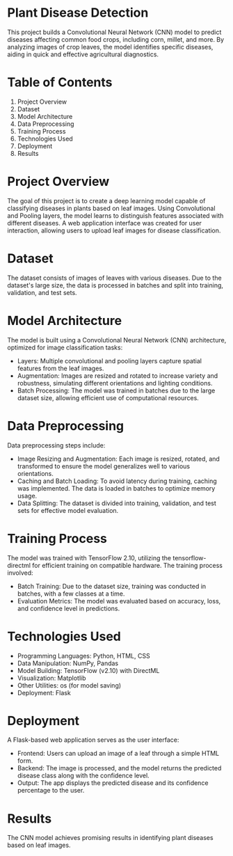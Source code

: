 # Plant Disease Detection
This project builds a Convolutional Neural Network (CNN) model to predict diseases affecting common food crops, including corn, millet, and more. By analyzing images of crop leaves, the model identifies specific diseases, aiding in quick and effective agricultural diagnostics.

# Table of Contents
1. Project Overview
2. Dataset
3. Model Architecture
4. Data Preprocessing
5. Training Process
6. Technologies Used
7. Deployment
7. Results

# Project Overview
The goal of this project is to create a deep learning model capable of classifying diseases in plants based on leaf images. Using Convolutional and Pooling layers, the model learns to distinguish features associated with different diseases. A web application interface was created for user interaction, allowing users to upload leaf images for disease classification.

# Dataset
The dataset consists of images of leaves with various diseases. Due to the dataset's large size, the data is processed in batches and split into training, validation, and test sets.

# Model Architecture
The model is built using a Convolutional Neural Network (CNN) architecture, optimized for image classification tasks:
 * Layers: Multiple convolutional and pooling layers capture spatial features from the leaf images.
 * Augmentation: Images are resized and rotated to increase variety and robustness, simulating different orientations and lighting conditions.
 * Batch Processing: The model was trained in batches due to the large dataset size, allowing efficient use of computational resources.


# Data Preprocessing
Data preprocessing steps include:
 * Image Resizing and Augmentation: Each image is resized, rotated, and transformed to ensure the model generalizes well to various orientations.
 * Caching and Batch Loading: To avoid latency during training, caching was implemented. The data is loaded in batches to optimize memory usage.
 * Data Splitting: The dataset is divided into training, validation, and test sets for effective model evaluation.


# Training Process
The model was trained with TensorFlow 2.10, utilizing the tensorflow-directml for efficient training on compatible hardware. The training process involved:
 * Batch Training: Due to the dataset size, training was conducted in batches, with a few classes at a time.
 * Evaluation Metrics: The model was evaluated based on accuracy, loss, and confidence level in predictions.


# Technologies Used
 * Programming Languages: Python, HTML, CSS
 * Data Manipulation: NumPy, Pandas
 * Model Building: TensorFlow (v2.10) with DirectML
 * Visualization: Matplotlib
 * Other Utilities: os (for model saving)
 * Deployment: Flask


# Deployment
A Flask-based web application serves as the user interface:
 * Frontend: Users can upload an image of a leaf through a simple HTML form.
 * Backend: The image is processed, and the model returns the predicted disease class along with the confidence level.
 * Output: The app displays the predicted disease and its confidence percentage to the user.

# Results
The CNN model achieves promising results in identifying plant diseases based on leaf images.


